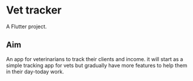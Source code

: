 # Vet tracker

A Flutter project.

## Aim
An app for veterinarians to track their clients and income.
it will start as a simple tracking app for vets but gradually have more features to help them in their day-today work.


